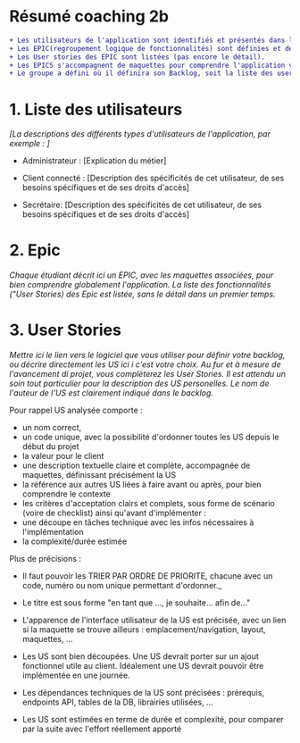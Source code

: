 # Résumé coaching 2b 
```diff
+ Les utilisateurs de l'application sont identifiés et présentés dans le Wiki dans le backlog, éventuellement en utilisant des personas. 
+ Les EPIC(regroupement logique de fonctionnalités) sont définies et décrites pour le projet, un EPIC par étudiant. 
+ Les User stories des EPIC sont listées (pas encore le détail). 
+ Les EPICS s'accompagnent de maquettes pour comprendre l'application visée.
+ Le groupe a défini où il définira son Backlog, soit la liste des user stories. Si c'est en dehors du wiki, il met un lien.
```

# 1. Liste des utilisateurs

_[La descriptions des différents types d'utilisateurs de l'application, par exemple :
]_
* Administrateur : [Explication du métier]

* Client connecté : [Description des spécificités de cet utilisateur, de ses besoins spécifiques et de ses droits d'accès]

* Secrétaire: [Description des spécificités de cet utilisateur, de ses besoins spécifiques et de ses droits d'accès]

# 2. Epic

_Chaque étudiant décrit ici un EPIC, avec les maquettes associées, pour bien comprendre globalement l'application. La liste des fonctionnalités ("User Stories) des Epic est listée, sans le détail dans un premier temps._

# 3. User Stories

_Mettre ici le lien vers le logiciel que vous utiliser pour définir votre backlog, ou décrire directement les US ici i c'est votre choix._
_Au fur et à mesure de l'avancement di projet, vous complèterez les User Stories. Il est attendu un soin tout particulier pour la description des US personelles. Le nom de l'auteur de l'US est clairement indiqué dans le backlog._

Pour rappel US analysée comporte :
- un nom correct,
- un code unique, avec la possibilité d'ordonner toutes les US depuis le début du projet
- la valeur pour le client
- une description textuelle claire et complète, accompagnée de maquettes, définissant précisément la US
- la référence aux autres US liées à faire avant ou après, pour bien comprendre le contexte
- les critères d'acceptation clairs et complets, sous forme de scénario (voire de checklist)
ainsi qu'avant d'implémenter : 
- une découpe en tâches technique avec les infos nécessaires à l'implémentation
- la complexité/durée estimée

Plus de précisions :
- Il faut pouvoir les TRIER PAR ORDRE DE PRIORITE, chacune avec un code, numéro ou nom unique permettant d'ordonner._
- Le titre est sous forme "en tant que …, je souhaite… afin de…"
- L'apparence de l'interface utilisateur de la US est précisée, avec un lien si la maquette se trouve ailleurs : emplacement/navigation, layout, maquettes, …
- Les US sont bien découpées. Une US devrait porter sur un ajout fonctionnel utile au client. Idéalement une US devrait pouvoir être implémentée en une journée.

- Les dépendances techniques de la US sont précisées : prérequis, endpoints API, tables de la DB, librairies utilisées, …
- Les US sont estimées en terme de durée et complexité, pour comparer par la suite avec l'effort réellement apporté